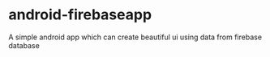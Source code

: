 # android-firebaseapp
A simple android app which can create beautiful ui using data from firebase database
